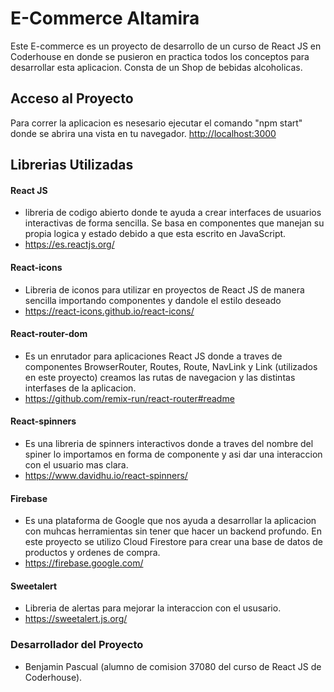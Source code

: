 # E-Commerce Altamira

Este E-commerce es un proyecto de desarrollo de un curso de React JS en Coderhouse en donde se pusieron en practica todos los conceptos para desarrollar esta aplicacion. 
Consta de un Shop de bebidas alcoholicas. 

## Acceso al Proyecto

Para correr la aplicacion es nesesario ejecutar el comando "npm start" donde se abrira una vista en tu navegador.   <http://localhost:3000>

## Librerias Utilizadas

#### React JS
- libreria de codigo abierto donde te ayuda a crear interfaces de usuarios interactivas de forma sencilla. Se basa en componentes que manejan su propia logica y estado debido a que esta escrito en JavaScript. 
- <https://es.reactjs.org/>

#### React-icons
- Libreria de iconos para utilizar en proyectos de React JS de manera sencilla importando componentes y dandole el estilo deseado
- <https://react-icons.github.io/react-icons/>

#### React-router-dom
- Es un enrutador para aplicaciones React JS donde a traves de componentes BrowserRouter, Routes, Route, NavLink y Link (utilizados en este proyecto) creamos las rutas de navegacion y las distintas interfases de la aplicacion. 
- <https://github.com/remix-run/react-router#readme>

#### React-spinners
- Es una libreria de spinners interactivos donde a traves del nombre del spiner lo importamos en forma de componente y asi dar una interaccion con el usuario mas clara.
- <https://www.davidhu.io/react-spinners/>

#### Firebase
- Es una plataforma de Google que nos ayuda a desarrollar la aplicacion con muhcas herramientas sin tener que hacer un backend profundo. En este proyecto se utilizo Cloud Firestore para crear una base de datos de productos y ordenes de compra.
- <https://firebase.google.com/>

#### Sweetalert
- Libreria de alertas para mejorar la interaccion con el ususario. 
- <https://sweetalert.js.org/>

### Desarrollador del Proyecto
- Benjamin Pascual (alumno de comision 37080 del curso de React JS de Coderhouse).